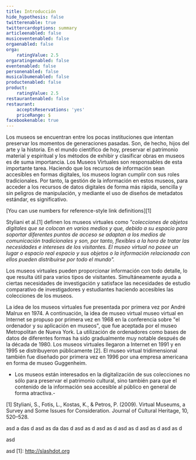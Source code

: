 ```yaml
---
title: Introducción
hide_hypothesis: false
twitterenable: true
twittercardoptions: summary
articleenabled: false
musiceventenabled: false
orgaenabled: false
orga:
    ratingValue: 2.5
orgaratingenabled: false
eventenabled: false
personenabled: false
musicalbumenabled: false
productenabled: false
product:
    ratingValue: 2.5
restaurantenabled: false
restaurant:
    acceptsReservations: 'yes'
    priceRange: $
facebookenable: true
---
```


Los museos se encuentran entre los pocas instituciones que intentan preservar los momentos de generaciones pasadas. Son, de hecho, hijos del arte y la historia. 
En el mundo científico de hoy, preservar el patrimonio material y espiritual y los métodos de exhibir y clasificar obras en museos es de suma importancia. Los Museos Virtuales son responsables de esta importante tarea. Haciendo que los recursos de información sean accesibles en formas digitales, los museos logran cumplir con sus roles tradicionales. 
Por tanto, la gestión de la información en estos museos, para acceder a los recursos de datos digitales de forma más rápida, sencilla y sin peligros de manipulación, y mediante el uso de diseños de metadatos estándar, es significativo.

[You can use numbers for reference-style link definitions][1]


Styliani et al.[1] definen los museos virtuales como <cite>"colecciones de objetos digitales que se colocan en varios medios y que, debido a su
espacio para soportar diferentes puntos de acceso se adaptan a los medios de comunicación tradicionales y son, por tanto, flexibles a la hora de tratar las necesidades e intereses de los visitantes. El museo virtual no posee un lugar o espacio real espacio y sus objetos o la información relacionada con ellos pueden distribuirse por todo el mundo". </cite>

Los museos virtuales pueden proporcionar información con todo detalle, lo que resulta útil para varios tipos de visitantes. Simultáneamente ayuda a ciertas necesidades de investigación y satisface las necesidades de estudio comparativo de investigadores y estudiantes haciendo accesibles las colecciones de los museos.

La idea de los museos virtuales fue presentada por primera vez por André Malrux en 1974. A continuación, la idea de museo virtual
museo virtual en Internet se propuso por primera vez en 1968 en la conferencia sobre "el ordenador y su aplicación en
museos", que fue aceptada por el museo Metropolitan de Nueva York. La utilización de ordenadores como bases de datos de diferentes
formas ha sido gradualmente muy notable después de la década de 1980. Los museos virtuales llegaron a Internet
en 1991 y en 1995 se distribuyeron públicamente [2]. El museo virtual tridimensional también fue diseñado por primera vez en 1996
por una empresa americana en forma de museo Guggenheim. 



- Los museos están interesados en la digitalización de sus colecciones no sólo para preservar el patrimonio cultural, sino también para que el contenido de la información sea accesible al público en general de forma atractiva.- 


[1] Styliani, S., Fotis, L., Kostas, K., & Petros, P. (2009). Virtual Museums, a Survey and Some Issues for Consideration. Journal of Cultural
Heritage, 10, 520–528. 


asd
a
das
d
asd
as
da
das
d
asd
as
d
asd
as
d
asd
as
d
asd
as
d
asd
as
d



asd



asd
[1]: http://slashdot.org
